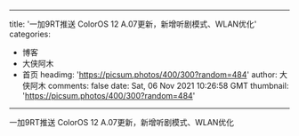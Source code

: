 
---
title: '一加9RT推送 ColorOS 12 A.07更新，新增听剧模式、WLAN优化'
categories: 
 - 博客
 - 大侠阿木
 - 首页
headimg: 'https://picsum.photos/400/300?random=484'
author: 大侠阿木
comments: false
date: Sat, 06 Nov 2021 10:26:58 GMT
thumbnail: 'https://picsum.photos/400/300?random=484'
---

<div>   
一加9RT推送 ColorOS 12 A.07更新，新增听剧模式、WLAN优化  
</div>
            